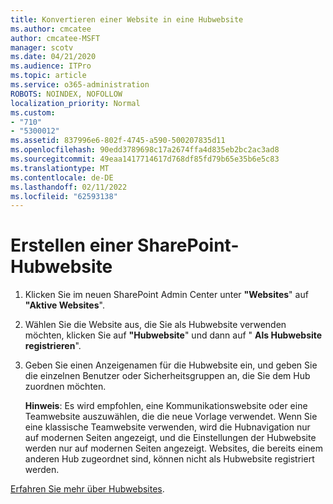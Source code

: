 ```yaml
---
title: Konvertieren einer Website in eine Hubwebsite
ms.author: cmcatee
author: cmcatee-MSFT
manager: scotv
ms.date: 04/21/2020
ms.audience: ITPro
ms.topic: article
ms.service: o365-administration
ROBOTS: NOINDEX, NOFOLLOW
localization_priority: Normal
ms.custom:
- "710"
- "5300012"
ms.assetid: 837996e6-802f-4745-a590-500207835d11
ms.openlocfilehash: 90edd3789698c17a2674ffa4d835eb2bc2ac3ad8
ms.sourcegitcommit: 49eaa1417714617d768df85fd79b65e35b6e5c83
ms.translationtype: MT
ms.contentlocale: de-DE
ms.lasthandoff: 02/11/2022
ms.locfileid: "62593138"
---
```

# <a name="create-a-sharepoint-hub-site"></a>Erstellen einer SharePoint-Hubwebsite

1. Klicken Sie im neuen SharePoint Admin Center unter **"Websites**" auf **"Aktive Websites**".

2. Wählen Sie die Website aus, die Sie als Hubwebsite verwenden möchten, klicken Sie auf **"Hubwebsite**" und dann auf " **Als Hubwebsite registrieren**".

3. Geben Sie einen Anzeigenamen für die Hubwebsite ein, und geben Sie die einzelnen Benutzer oder Sicherheitsgruppen an, die Sie dem Hub zuordnen möchten.

    **Hinweis**: Es wird empfohlen, eine Kommunikationswebsite oder eine Teamwebsite auszuwählen, die die neue Vorlage verwendet. Wenn Sie eine klassische Teamwebsite verwenden, wird die Hubnavigation nur auf modernen Seiten angezeigt, und die Einstellungen der Hubwebsite werden nur auf modernen Seiten angezeigt. Websites, die bereits einem anderen Hub zugeordnet sind, können nicht als Hubwebsite registriert werden.
  
[Erfahren Sie mehr über Hubwebsites](https://go.microsoft.com/fwlink/?linkid=869149).
  